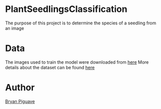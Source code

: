 # PlantSeedlingsClassification

The purpose of this project is to determine the species of a seedling from an image



# Data
The images used to train the model were downloaded from [here](https://www.kaggle.com/competitions/plant-seedlings-classification/data)
More details about the dataset can be found [here](https://arxiv.org/pdf/1711.05458.pdf)

# Author 

[Bryan Piguave](https://github.com/bryanpiguave)
